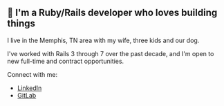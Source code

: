 ## 👋 I'm a Ruby/Rails developer who loves building things

I live in the Memphis, TN area with my wife, three kids and our dog. 

I've worked with Rails 3 through 7 over the past decade, and I'm open to new full-time and contract opportunities.

Connect with me:
* [LinkedIn](https://www.linkedin.com/feed/)
* [GitLab](https://gitlab.com/seanmack)




<!--
**seanmack/seanmack** is a ✨ _special_ ✨ repository because its `README.md` (this file) appears on your GitHub profile.

Here are some ideas to get you started:

- 🔭 I’m currently working on ...
- 🌱 I’m currently learning ...
- 👯 I’m looking to collaborate on ...
- 🤔 I’m looking for help with ...
- 💬 Ask me about ...
- 📫 How to reach me: ...
- 😄 Pronouns: ...
- ⚡ Fun fact: ...
-->
